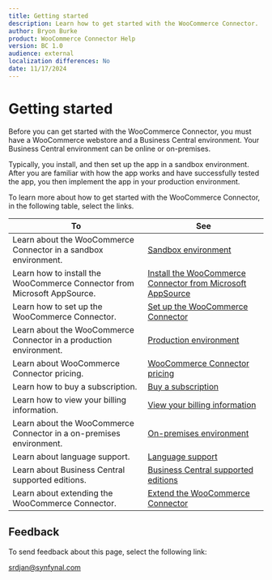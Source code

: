 ```yaml
---
title: Getting started
description: Learn how to get started with the WooCommerce Connector.
author: Bryon Burke
product: WooCommerce Connector Help
version: BC 1.0
audience: external
localization differences: No
date: 11/17/2024
---
```


<!-- markdownlint-disable MD006 MD007 MD009 MD024 MD025 MD033 -->
<!--// cspell:ignore  markdownlint allowfullscreen keyframes -->

# Getting started

Before you can get started with the WooCommerce Connector, you must have a WooCommerce webstore and a Business Central environment. Your Business Central environment can be online or on-premises.

Typically, you install, and then set up the app in a sandbox environment. After you are familiar with how the app works and have successfully tested the app, you then implement the app in your production environment.

To learn more about how to get started with the WooCommerce Connector, in the following table, select the links.

| To | See |
|---|---|
| Learn about the WooCommerce Connector in a sandbox environment. | [Sandbox environment](sandbox-environment.md) |
| Learn how to install the WooCommerce Connector from Microsoft AppSource. | [Install the WooCommerce Connector from Microsoft AppSource](install-woocommerce-connector-from-microsoft-appsource.md) |
| Learn how to set up the WooCommerce Connector. | [Set up the WooCommerce Connector](set-up-woocommerce-connector.md) |
| Learn about the WooCommerce Connector in a production environment. | [Production environment](production-environment.md) |
| Learn about WooCommerce Connector pricing. | [WooCommerce Connector pricing](woocommerce-connector-pricing.md) |
| Learn how to buy a subscription. | [Buy a subscription](buy-subscription.md) |
| Learn how to view your billing information. | [View your billing information](view-billing-information.md) |
| Learn about the WooCommerce Connector in a on-premises environment. | [On-premises environment](on-premises-environment.md) |
| Learn about language support. | [Language support](language-support.md) |
| Learn about Business Central supported editions. | [Business Central supported editions](business-central-supported-editions.md) |
| Learn about extending the WooCommerce Connector. | [Extend the WooCommerce Connector](extend-woocommerce-connector.md) |

## Feedback

To send feedback about this page, select the following link:

[srdjan@synfynal.com](mailto:srdjan@synfynal.com?subject=Documentation%20Feedback%20Product%20Docs:%20getting-started)
